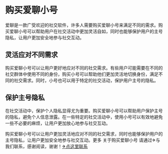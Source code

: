 # 购买爱聊小号

爱聊是一款广受欢迎的社交软件，许多人需要购买爱聊小号来满足不同的需求。购买爱聊小号可以帮助用户在社交活动中更加灵活自如，同时也能够保护用户的主号隐私，让用户更加安全地参与社交互动。

## 灵活应对不同需求

购买爱聊小号可以让用户更好地应对不同的社交需求。有些用户可能需要在不同的社交群体中使用不同的身份，购买小号可以帮助他们更加灵活地切换身份，满足不同的社交需求。同时，小号也可以用于特定的社交活动，保护用户主号的隐私。

## 保护主号隐私

在社交活动中，保护个人隐私显得尤为重要。购买爱聊小号可以帮助用户保护主号的隐私，避免个人信息泄露。在一些特定的社交活动中，使用小号可以有效地避免一些不必要的麻烦，让用户更加放心地参与社交互动。

购买爱聊小号可以让用户更加灵活地应对不同的社交需求，同时也能够保护用户的主号隐私，让用户更加安全地参与社交互动。更多 关于购买爱聊小号 请通过✈与我们联系，感谢阅读，谢谢！[✈点这里联系](https://ww.k02.cc)